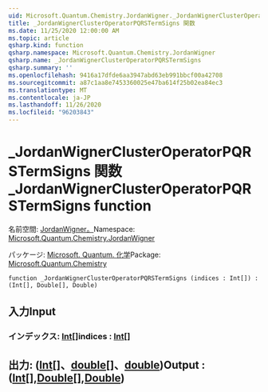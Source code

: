 ```yaml
---
uid: Microsoft.Quantum.Chemistry.JordanWigner._JordanWignerClusterOperatorPQRSTermSigns
title: _JordanWignerClusterOperatorPQRSTermSigns 関数
ms.date: 11/25/2020 12:00:00 AM
ms.topic: article
qsharp.kind: function
qsharp.namespace: Microsoft.Quantum.Chemistry.JordanWigner
qsharp.name: _JordanWignerClusterOperatorPQRSTermSigns
qsharp.summary: ''
ms.openlocfilehash: 9416a17dfde6aa3947abd63eb991bbcf00a42708
ms.sourcegitcommit: a87c1aa8e7453360025e47ba614f25b02ea84ec3
ms.translationtype: MT
ms.contentlocale: ja-JP
ms.lasthandoff: 11/26/2020
ms.locfileid: "96203843"
---
```

# <a name="_jordanwignerclusteroperatorpqrstermsigns-function"></a><span data-ttu-id="3ff22-102">_JordanWignerClusterOperatorPQRSTermSigns 関数</span><span class="sxs-lookup"><span data-stu-id="3ff22-102">_JordanWignerClusterOperatorPQRSTermSigns function</span></span>

<span data-ttu-id="3ff22-103">名前空間: [JordanWigner。](xref:Microsoft.Quantum.Chemistry.JordanWigner)</span><span class="sxs-lookup"><span data-stu-id="3ff22-103">Namespace: [Microsoft.Quantum.Chemistry.JordanWigner](xref:Microsoft.Quantum.Chemistry.JordanWigner)</span></span>

<span data-ttu-id="3ff22-104">パッケージ: [Microsoft. Quantum. 化学](https://nuget.org/packages/Microsoft.Quantum.Chemistry)</span><span class="sxs-lookup"><span data-stu-id="3ff22-104">Package: [Microsoft.Quantum.Chemistry](https://nuget.org/packages/Microsoft.Quantum.Chemistry)</span></span>




```qsharp
function _JordanWignerClusterOperatorPQRSTermSigns (indices : Int[]) : (Int[], Double[], Double)
```


## <a name="input"></a><span data-ttu-id="3ff22-105">入力</span><span class="sxs-lookup"><span data-stu-id="3ff22-105">Input</span></span>

### <a name="indices--int"></a><span data-ttu-id="3ff22-106">インデックス: [Int](xref:microsoft.quantum.lang-ref.int)[]</span><span class="sxs-lookup"><span data-stu-id="3ff22-106">indices : [Int](xref:microsoft.quantum.lang-ref.int)[]</span></span>





## <a name="output--intdoubledouble"></a><span data-ttu-id="3ff22-107">出力: ([Int](xref:microsoft.quantum.lang-ref.int)[]、[double](xref:microsoft.quantum.lang-ref.double)[]、[double](xref:microsoft.quantum.lang-ref.double))</span><span class="sxs-lookup"><span data-stu-id="3ff22-107">Output : ([Int](xref:microsoft.quantum.lang-ref.int)[],[Double](xref:microsoft.quantum.lang-ref.double)[],[Double](xref:microsoft.quantum.lang-ref.double))</span></span>

